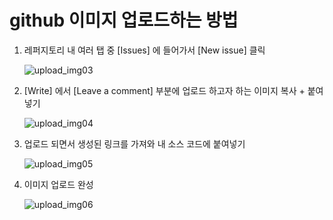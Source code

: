 # github 이미지 업로드하는 방법

1. 레퍼지토리 내 여러 탭 중 [Issues] 에 들어가서 [New issue] 클릭

   ![upload_img03](https://user-images.githubusercontent.com/42468263/148888366-f9fb1ad2-96a8-48a8-9d95-f34b82b3cf59.png)

2. [Write] 에서 [Leave a comment] 부분에 업로드 하고자 하는 이미지 복사 + 붙여넣기

   ![upload_img04](https://user-images.githubusercontent.com/42468263/148889084-82995ad7-7fc8-48cc-8e92-b141daa2db12.png)

3. 업로드 되면서 생성된 링크를 가져와 내 소스 코드에 붙여넣기

   ![upload_img05](https://user-images.githubusercontent.com/42468263/148889458-0f16392e-f4aa-44bc-afdd-a921e172f1ba.png)

4. 이미지 업로드 완성

   ![upload_img06](https://user-images.githubusercontent.com/42468263/148889822-2823da23-ae27-4c6b-a9d5-a347eea39410.png)

